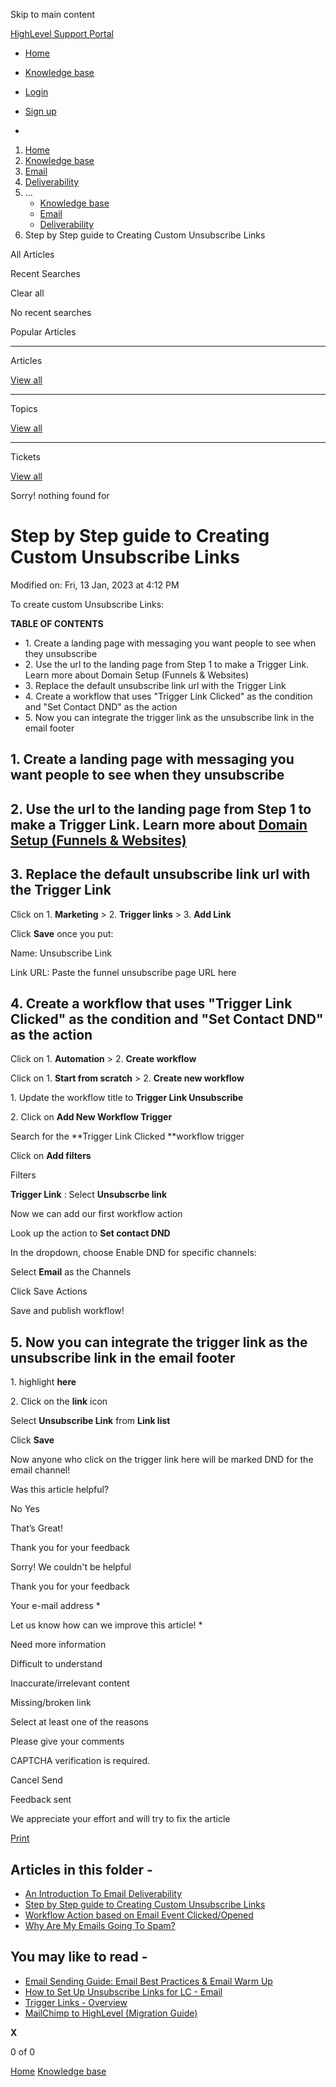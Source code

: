 Skip to main content

[ HighLevel Support Portal ](https://help.gohighlevel.com)

  * [ Home ](/support/home)
  * [ Knowledge base ](/support/solutions)

  * [Login](/support/login)
  * [Sign up](/support/signup)
  * 

  1. [Home](/support/home)
  2. [Knowledge base](/support/solutions)
  3. [Email](/support/solutions/48000449563)
  4. [Deliverability](/support/solutions/folders/48000665893)
  5. ... 
     * [Knowledge base](/support/solutions)
     * [Email](/support/solutions/48000449563)
     * [Deliverability](/support/solutions/folders/48000665893)
  6. Step by Step guide to Creating Custom Unsubscribe Links

All  Articles 

Recent Searches

Clear all

No recent searches

Popular Articles

* * *

Articles

[View all](/support/search/solutions)

* * *

Topics

[View all](/support/search/topics)

* * *

Tickets

[View all](/support/search/tickets)

Sorry! nothing found for   

# Step by Step guide to Creating Custom Unsubscribe Links

Modified on: Fri, 13 Jan, 2023 at 4:12 PM

To create custom Unsubscribe Links:

**TABLE OF CONTENTS**

  * 1\. Create a landing page with messaging you want people to see when they unsubscribe
  * 2\. Use the url to the landing page from Step 1 to make a Trigger Link. Learn more about Domain Setup (Funnels & Websites)
  * 3\. Replace the default unsubscribe link url with the Trigger Link
  * 4\. Create a workflow that uses "Trigger Link Clicked" as the condition and "Set Contact DND" as the action
  * 5\. Now you can integrate the trigger link as the unsubscribe link in the email footer

## 1\. Create a landing page with messaging you want people to see when they unsubscribe

## 2\. Use the url to the landing page from Step 1 to make a Trigger Link. Learn more about [Domain Setup (Funnels & Websites)](https://help.gohighlevel.com/en/support/solutions/articles/48000980308)

## 3\. Replace the default unsubscribe link url with the Trigger Link

Click on 1. **Marketing** > 2\. **Trigger links** > 3\. **Add Link**

Click **Save** once you put:

Name: Unsubscribe Link

Link URL: Paste the funnel unsubscribe page URL here

## 4\. Create a workflow that uses "Trigger Link Clicked" as the condition and "Set Contact DND" as the action

Click on 1. **Automation** > 2\. **Create workflow**

Click on 1. **Start from scratch** > 2\. **Create new workflow**

1\. Update the workflow title to **Trigger Link Unsubscribe**

2\. Click on **Add New Workflow Trigger**

Search for the **Trigger Link Clicked  **workflow trigger

Click on **Add filters**

Filters

**Trigger Link** : Select **Unsubscrbe link**

Now we can add our first workflow action

Look up the action to **Set contact DND**

In the dropdown, choose Enable DND for specific channels:

Select **Email** as the Channels

Click Save Actions

Save and publish workflow!

## 5\. Now you can integrate the trigger link as the unsubscribe link in the email footer

1\. highlight **here**

2\. Click on the **link** icon

Select **Unsubscribe Link** from **Link list**

Click **Save**

Now anyone who click on the trigger link here will be marked DND for the email channel!

Was this article helpful?

No  Yes 

That’s Great!

Thank you for your feedback

Sorry! We couldn't be helpful

Thank you for your feedback

Your e-mail address *

Let us know how can we improve this article! *

Need more information 

Difficult to understand 

Inaccurate/irrelevant content 

Missing/broken link 

Select at least one of the reasons 

Please give your comments 

CAPTCHA verification is required. 

Cancel  Send 

Feedback sent

We appreciate your effort and will try to fix the article

[Print](javascript:print\(\))

## Articles in this folder -

  * [An Introduction To Email Deliverability](/support/solutions/articles/48001063371-an-introduction-to-email-deliverability)
  * [Step by Step guide to Creating Custom Unsubscribe Links](/support/solutions/articles/48001175857-step-by-step-guide-to-creating-custom-unsubscribe-links)
  * [Workflow Action based on Email Event Clicked/Opened](/support/solutions/articles/48001208599-workflow-action-based-on-email-event-clicked-opened)
  * [Why Are My Emails Going To Spam?](/support/solutions/articles/48001063372-why-are-my-emails-going-to-spam-)

## You may like to read -

  * [Email Sending Guide: Email Best Practices & Email Warm Up](/support/solutions/articles/155000001021-email-sending-guide-email-best-practices-email-warm-up)
  * [How to Set Up Unsubscribe Links for LC - Email](/support/solutions/articles/48001225534-how-to-set-up-unsubscribe-links-for-lc-email)
  * [Trigger Links - Overview](/support/solutions/articles/48000981404-trigger-links-overview)
  * [MailChimp to HighLevel (Migration Guide)](/support/solutions/articles/155000003392-mailchimp-to-highlevel-migration-guide-)

**X**

0 of 0 []()

[Home](/support/home) [Knowledge base](/support/solutions)
